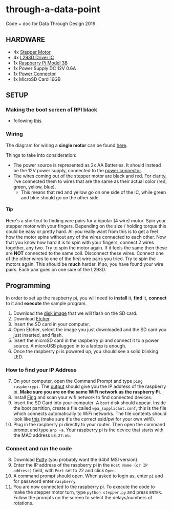# through-a-data-point
Code + doc for Data Through Design 2019

## HARDWARE

- 4x [Stepper Motor](https://www.sparkfun.com/products/10848)
- 4x [L293D Driver IC](https://www.engineersgarage.com/electronic-components/l293d-motor-driver-ic)
- 1x [Raspberry Pi Model 3B](https://www.raspberrypi.org/products/raspberry-pi-3-model-b/)
- 1x Power Supply DC 12V 0.6A
- 1x [Power Connector](https://ftaelectronics.com/image/cache/catalog/RG6%20Cable%20and%20Connectors/Cat6%20Connectors/2Pcs%20CCTV%20Camera%20UTP%20Power%20DC%20Plug%202.1mm%205.5mm%20Female%20Power%20Connectors-1024x768_0.jpg)
- 1x MicroSD Card 16GB

## SETUP

### Making the boot screen of RPI black
- following [this](https://scribles.net/customizing-boot-up-screen-on-raspberry-pi/)

### Wiring

The diagram for wiring a **single motor** can be found [here](https://github.com/periode/through-a-data-point/tree/master/resources/single_stepper_diagram.pdf).

Things to take into consideration:
- The power source is represented as 2x AA Batteries. It should instead be the 12V power supply, connected to the [power connector](https://ftaelectronics.com/image/cache/catalog/RG6%20Cable%20and%20Connectors/Cat6%20Connectors/2Pcs%20CCTV%20Camera%20UTP%20Power%20DC%20Plug%202.1mm%205.5mm%20Female%20Power%20Connectors-1024x768_0.jpg).
- The wires coming out of the stepper motor are black and red. For clarity, I've connected them to wires that are the same as their actual color (red, green, yellow, blue).
  - This means that red and yellow go on one side of the IC, while green and blue should go on the other side.
  
 #### Tip
 
 Here's a shortcut to finding wire pairs for a bipolar (4 wire) motor. Spin your stepper motor with your fingers. Depending on the size / holding torque this could be easy or pretty hard. All you really want from this is to get a feel how the motor spins without any of the wires connected to each other. Now that you know how hard it is to spin with your fingers, connect 2 wires together, any two. Try to spin the motor again. If it feels the same then these are **NOT** connected to the same coil. Disconnect these wires. Connect one of the other wires to one of the first wire pairs you tried. Try to spin the motors again. This should be **much** harder. If so, you have found your wire pairs. Each pair goes on one side of the L293D.

## Programming

In order to set up the raspberry pi, you will need to **install** it, **find** it, **connect** to it and **execute** the sample program.

1. Download the [disk image](https://drive.google.com/open?id=1BWNo9bP_HmcmEQR-66aUi-tPA5VI7Kre) that we will flash on the SD card.
2. Download [Etcher](https://www.balena.io/etcher/).
3. Insert the SD card in your computer.
4. Open Etcher, select the image you just downloaded and the SD card you just inserted, and flash.
5. Insert the microSD card in the raspberry pi and connect it to a power source. A microUSB plugged in to a laptop is enough.
6. Once the raspberry pi is powered up, you should see a solid blinking LED.


### How to find your IP Address
7. On your computer, open the Command Prompt and type `ping raspberrypi`. The [output](http://j.tlns.be/wp-content/uploads/2015/02/step2_ping.png) should give you the IP address of the raspberry pi. **Make sure you are on the same WiFi network as the raspberry Pi**.
7. Install [Fing](https://play.google.com/store/apps/details?id=com.overlook.android.fing) and scan your wifi network to find connected devices.
7. Insert the SD Card into your computer. A `boot` disk should appear. Inside the boot partition, create a file called `wpa_supplicant.conf`, this is the file which connects automatically to WiFi networks. The file contents should look like [this](https://github.com/periode/through-a-data-point/blob/master/code/wpa_supplicant.conf) (make sure it's the correct ssid/pw for your own wifi!).
7. Plug in the raspberry pi directly to your router. Then open the command prompt and type `arp -a`. Your raspberry pi is the device that starts with the MAC address `b8:27:eb`.

### Connect and run the code
8. Download [Putty](https://www.chiark.greenend.org.uk/~sgtatham/putty/latest.html) (you probably want the 64bit MSI version).
9. Enter the IP address of the raspberry pi in the `Host Name (or IP address)` field, with `Port` set to 22 and click `Open`.
10. A command prompt should open. When asked to login as, enter `pi` and for password enter `raspberry`.
11. You are now connected to the raspberry pi. To execute the code to make the stepper motor turn, type `python stepper.py` and press `ENTER`. Follow the prompts on the screen to select the delays/numbers of rotations.
